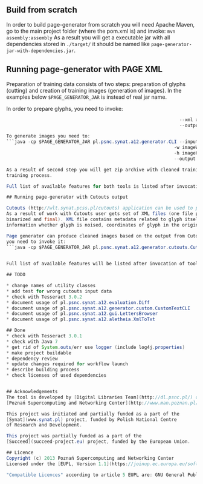 ## Build from scratch

In order to build page-generator from scratch you will need Apache Maven, go to the main
project folder (where the pom.xml is) and invoke: 
`mvn assembly:assembly`
As a result you will get a executable jar with all dependencies stored in `./target/` it should be 
named like `page-generator-jar-with-dependencies.jar`.

## Running page-generator with PAGE XML

Preparation of training data consists of two steps: preparation of glyphs (cutting) and 
creation of training images (generation of images). In the examples below `$PAGE_GENERATOR_JAR`
is instead of real jar name.

In order to prepare glyphs, you need to invoke:
```java -cp $PAGE_GENERATOR_JAR pl.psnc.synat.a12.aletheia.Cutter --image imageName.png 
                                                                --xml xmlName.xml 
                                                                --output ./zipWithImages.zip```

To generate images you need to:
```java -cp $PAGE_GENERATOR_JAR pl.psnc.synat.a12.generator.CLI --input zipWithImages.zip 
                                                              -w imageWidth 
                                                              -h imageHeight 
                                                              --output ./output.zip```

As a result of second step you will get zip archive with cleaned training image and box file which might be used to fed Tesseract 
training process. 

Full list of available features for both tools is listed after invocation of tool without any parameters.

## Running page-generator with Cutouts output

Cutouts (http://wlt.synat.pcss.pl/cutouts) application can be used to prepare training material for Tesseract. 
As a result of work with Cutouts user gets set of XML files (one file per glyph) and three images (original, 
binarized and final). XML file contains metadata related to glyph itself, things like: UTF code of a glyph, 
information whether glyph is noised, coordinates of glyph in the original image.

Page generator can produce cleaned images based on the output from Cutouts, in order to do so, 
you need to invoke it:
```java -cp $PAGE_GENERATOR_JAR pl.psnc.synat.a12.generator.cutouts.CutoutsCLI --input zipWitCutoutsOutput.zip 
                                                                              --output output```

Full list of available features will be listed after invocation of tool without any parameters

## TODO

* change names of utility classes
* add test for wrong cutouts input data
* check with Tesseract 3.0.2
* document usage of pl.psnc.synat.a12.evaluation.Diff
* document usage of pl.psnc.synat.a12.generator.custom.CustomTextCLI
* document usage of pl.psnc.synat.a12.gui.LettersBrowser
* document usage of pl.psnc.synat.a12.aletheia.XmlToTxt

## Done
* check with Tesseract 3.0.1
* check with Java 7 
* get rid of System.outs/err use logger (include log4j.properties) 
* make project buildable
* dependency review
* update changes required for workflow launch
* describe building process 
* check licenses of used dependencies 


## Acknowledgements
The tool is developed by [Digital Libraries Team](http://dl.psnc.pl/) of 
[Poznań Supercomputing and Networking Center](http://www.man.poznan.pl/).

This project was initiated and partially funded as a part of the 
[Synat](www.synat.pl) project, funded by Polish National Centre 
of Research and Development.

This project was partially funded as a part of the 
[Succeed](succeed-project.eu) project, funded by the European Union.

## Licence
Copyright (c) 2013 Poznań Supercomputing and Networking Center  
Licensed under the [EUPL, Version 1.1](https://joinup.ec.europa.eu/software/page/eupl/licence-eupl). 

"Compatible Licences" according to article 5 EUPL are: GNU General Public License (GNU GPL) v. 2, Open Software License (OSL) v. 2.1, v. 3.0, Common Public License v. 1.0, Eclipse Public License v. 1.0, Cecill v. 2.0.
